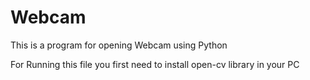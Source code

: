 # Webcam
This is a program for opening Webcam using Python

For Running this file you first need to install open-cv library in your PC
